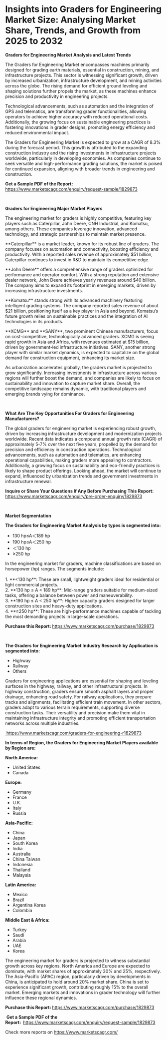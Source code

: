 <p><h1>Insights into Graders for Engineering Market Size: Analysing Market Share, Trends, and Growth from 2025 to 2032</h1></p><p><strong>Graders for Engineering Market Analysis and Latest Trends</strong></p>
<p><p>The Graders for Engineering Market encompasses machines primarily designed for grading earth materials, essential in construction, mining, and infrastructure projects. This sector is witnessing significant growth, driven by increased urbanization, infrastructure development, and mining activities across the globe. The rising demand for efficient ground leveling and shaping solutions further propels the market, as these machines enhance precision and productivity in engineering projects.</p><p>Technological advancements, such as automation and the integration of GPS and telematics, are transforming grader functionalities, allowing operators to achieve higher accuracy with reduced operational costs. Additionally, the growing focus on sustainable engineering practices is fostering innovations in grader designs, promoting energy efficiency and reduced environmental impact.</p><p>The Graders for Engineering Market is expected to grow at a CAGR of 8.3% during the forecast period. This growth is attributed to the expanding construction industry and the rising investments in infrastructure projects worldwide, particularly in developing economies. As companies continue to seek versatile and high-performance grading solutions, the market is poised for continued expansion, aligning with broader trends in engineering and construction.</p></p>
<p><strong>Get a Sample PDF of the Report:&nbsp;</strong> <a href="https://www.marketscagr.com/enquiry/request-sample/1829873?utm_campaign=2282&utm_medium=2&utm_source=Github&utm_content=ia&utm_term=28022025&utm_id=graders-for-engineering">https://www.marketscagr.com/enquiry/request-sample/1829873</a></p>
<p>&nbsp;</p>
<p><strong>Graders for Engineering Major Market Players</strong></p>
<p><p>The engineering market for graders is highly competitive, featuring key players such as Caterpillar, John Deere, CNH Industrial, and Komatsu, among others. These companies leverage innovation, advanced technology, and strategic partnerships to maintain market presence.</p><p>**Caterpillar** is a market leader, known for its robust line of graders. The company focuses on automation and connectivity, boosting efficiency and productivity. With a reported sales revenue of approximately $51 billion, Caterpillar continues to invest in R&D to maintain its competitive edge.</p><p>**John Deere** offers a comprehensive range of graders optimized for performance and operator comfort. With a strong reputation and extensive dealer network, John Deere achieves yearly revenues around $40 billion. The company aims to expand its footprint in emerging markets, driven by increasing infrastructure investments.</p><p>**Komatsu** stands strong with its advanced machinery featuring intelligent grading systems. The company reported sales revenue of about $21 billion, positioning itself as a key player in Asia and beyond. Komatsu’s future growth relies on sustainable practices and the integration of AI technologies in its products.</p><p>**XCMG** and **SANY**, two prominent Chinese manufacturers, focus on cost-competitive, technologically advanced graders. XCMG is seeing rapid growth in Asia and Africa, with revenues estimated at $15 billion, driven by government-led infrastructure initiatives. SANY, another strong player with similar market dynamics, is expected to capitalize on the global demand for construction equipment, enhancing its market size.</p><p>As urbanization accelerates globally, the graders market is projected to grow significantly. Increasing investments in infrastructure across various regions will further boost the demand, and companies are likely to focus on sustainability and innovation to capture market share. Overall, the competitive landscape remains dynamic, with traditional players and emerging brands vying for dominance.</p></p>
<p>&nbsp;</p>
<p><strong>What Are The Key Opportunities For Graders for Engineering Manufacturers?</strong></p>
<p><p>The global graders for engineering market is experiencing robust growth, driven by increasing infrastructure development and modernization projects worldwide. Recent data indicates a compound annual growth rate (CAGR) of approximately 5-7% over the next five years, propelled by the demand for precision and efficiency in construction operations. Technological advancements, such as automation and telematics, are enhancing operational capabilities, making graders more appealing to contractors. Additionally, a growing focus on sustainability and eco-friendly practices is likely to shape product offerings. Looking ahead, the market will continue to expand, influenced by urbanization trends and government investments in infrastructure renewal.</p></p>
<p><strong>Inquire or Share Your Questions If Any Before Purchasing This Report:</strong> <a href="https://www.marketscagr.com/enquiry/pre-order-enquiry/1829873?utm_campaign=2282&utm_medium=2&utm_source=Github&utm_content=ia&utm_term=28022025&utm_id=graders-for-engineering">https://www.marketscagr.com/enquiry/pre-order-enquiry/1829873</a></p>
<p>&nbsp;</p>
<p><strong>Market Segmentation</strong></p>
<p><strong>The Graders for Engineering Market Analysis by types is segmented into:</strong></p>
<p><ul><li>130 hp≤A＜189 hp</li><li>190 hp≤A＜250 hp</li><li>＜130 hp</li><li>≥250 hp</li></ul></p>
<p><p>In the engineering market for graders, machine classifications are based on horsepower (hp) ranges. The segments include:<br><br>1. **<130 hp**: These are small, lightweight graders ideal for residential or light commercial projects.<br>2. **130 hp ≤ A < 189 hp**: Mid-range graders suitable for medium-sized tasks, offering a balance between power and maneuverability.<br>3. **190 hp ≤ A < 250 hp**: Higher capacity graders designed for larger construction sites and heavy-duty applications.<br>4. **≥250 hp**: These are high-performance machines capable of tackling the most demanding projects in large-scale operations.</p></p>
<p><strong>Purchase this Report:&nbsp;</strong><a href="https://www.marketscagr.com/purchase/1829873?utm_campaign=2282&utm_medium=2&utm_source=Github&utm_content=ia&utm_term=28022025&utm_id=graders-for-engineering">https://www.marketscagr.com/purchase/1829873</a></p>
<p>&nbsp;</p>
<p><strong>The Graders for Engineering Market Industry Research by Application is segmented into:</strong></p>
<p><ul><li>Highway</li><li>Railway</li><li>Others</li></ul></p>
<p><p>Graders for engineering applications are essential for shaping and leveling surfaces in the highway, railway, and other infrastructural projects. In highway construction, graders ensure smooth asphalt layers and proper drainage, enhancing road safety. For railway applications, they prepare tracks and alignments, facilitating efficient train movement. In other sectors, graders adapt to various terrain requirements, supporting diverse construction tasks. Their versatility and precision make them vital in maintaining infrastructure integrity and promoting efficient transportation networks across multiple industries.</p></p>
<p><a href="https://www.marketscagr.com/graders-for-engineering-r1829873?utm_campaign=2282&utm_medium=2&utm_source=Github&utm_content=ia&utm_term=28022025&utm_id=graders-for-engineering">&nbsp;https://www.marketscagr.com/graders-for-engineering-r1829873</a></p>
<p><strong>In terms of Region, the Graders for Engineering Market Players available by Region are:</strong></p>
<p>
    <p> <strong> North America: </strong>
        <ul>
            <li>United States</li>
            <li>Canada</li>
        </ul>
        </p> 
    <p> <strong> Europe: </strong>
        <ul>
            <li>Germany</li>
            <li>France</li>
            <li>U.K.</li>
            <li>Italy</li>
            <li>Russia</li>
        </ul>
        </p> 
    <p> <strong> Asia-Pacific: </strong>
        <ul>
            <li>China</li>
            <li>Japan</li>
            <li>South Korea</li>
            <li>India</li>
            <li>Australia</li>
            <li>China Taiwan</li>
            <li>Indonesia</li>
            <li>Thailand</li>
            <li>Malaysia</li>
        </ul>
        </p> 
    <p> <strong> Latin America: </strong>
        <ul>
            <li>Mexico</li>
            <li>Brazil</li>
            <li>Argentina Korea</li>
            <li>Colombia</li>
        </ul>
        </p> 
    <p> <strong> Middle East & Africa: </strong>
        <ul>
            <li>Turkey</li>
            <li>Saudi</li>
            <li>Arabia</li>
            <li>UAE</li>
            <li>Korea</li>
        </ul>
    </p>
    </p>
<p><p>The engineering market for graders is projected to witness substantial growth across key regions. North America and Europe are expected to dominate, with market shares of approximately 30% and 25%, respectively. The Asia-Pacific (APAC) region, particularly driven by developments in China, is anticipated to hold around 20% market share. China is set to experience significant growth, contributing roughly 15% to the overall market. Emerging markets and innovations in grader technology will further influence these regional dynamics.</p></p>
<p><strong>Purchase this Report: </strong><a href="https://www.marketscagr.com/purchase/1829873?utm_campaign=2282&utm_medium=2&utm_source=Github&utm_content=ia&utm_term=28022025&utm_id=graders-for-engineering">https://www.marketscagr.com/purchase/1829873</a></p>
<p>&nbsp;<strong>Get a Sample PDF of the Report:&nbsp;&nbsp;</strong><a href="https://www.marketscagr.com/enquiry/request-sample/1829873?utm_campaign=2282&utm_medium=2&utm_source=Github&utm_content=ia&utm_term=28022025&utm_id=graders-for-engineering">https://www.marketscagr.com/enquiry/request-sample/1829873</a></p>
<p><strong></strong></p>
<p>Check more reports on <a href="https://www.marketscagr.com/?utm_campaign=2282&utm_medium=2&utm_source=Github&utm_content=ia&utm_term=28022025&utm_id=graders-for-engineering">https://www.marketscagr.com/</a></p>
